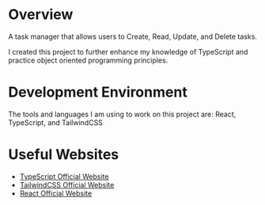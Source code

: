 # Overview

A task manager that allows users to Create, Read, Update, and Delete tasks.

I created this project to further enhance my knowledge of TypeScript and practice object oriented programming principles.

# Development Environment

The tools and languages I am using to work on this project are: React, TypeScript, and TailwindCSS

# Useful Websites

- [TypeScript Official Website](https://www.typescriptlang.org)
- [TailwindCSS Official Website](https://tailwindcss.com)
- [React Official Website](https://react.dev)

